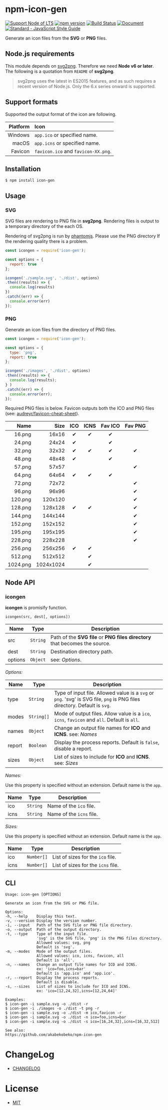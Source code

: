 # npm-icon-gen

[![Support Node of LTS](https://img.shields.io/badge/node-LTS-brightgreen.svg)](https://nodejs.org/)
[![npm version](https://badge.fury.io/js/icon-gen.svg)](https://badge.fury.io/js/icon-gen)
[![Build Status](https://travis-ci.org/akabekobeko/npm-icon-gen.svg?branch=master)](https://travis-ci.org/akabekobeko/npm-icon-gen)
[![Document](https://img.shields.io/badge/document-ESDoc-brightgreen.svg)](https://akabekobeko.github.io/npm-icon-gen/)
[![Standard - JavaScript Style Guide](https://img.shields.io/badge/code_style-standard-brightgreen.svg)](http://standardjs.com/)

Generate an icon files from the **SVG** or **PNG** files.

## Node.js requirements

This module depends on [svg2png](https://github.com/domenic/svg2png). Therefore we need **Node v6 or later**. The following is a quotation from `README` of **svg2png**.

> svg2png uses the latest in ES2015 features, and as such requires a recent version of Node.js. Only the 6.x series onward is supported.

## Support formats

Supported the output format of the icon are following.

| Platform | Icon |
|---------:|:-----|
|  Windows | `app.ico` or specified name. |
|    macOS | `app.icns` or specified name. |
|  Favicon | `favicon.ico` and `favicon-XX.png`. |

## Installation

```
$ npm install icon-gen
```

## Usage

### SVG

SVG files are rendering to PNG file in **svg2png**. Rendering files is output to a temporary directory of the each OS.

Rendering of svg2png is run by [phantomjs](https://www.npmjs.com/package/phantomjs). Please use the PNG directory If the rendering quality there is a problem.

```js
const icongen = require('icon-gen');

const options = {
  report: true
};

icongen('./sample.svg', './dist', options)
.then((results) => {
  console.log(results)
})
.catch((err) => {
  console.error(err)
});
```

### PNG

Generate an icon files from the directory of PNG files.

```js
const icongen = require('icon-gen');

const options = {
  type: 'png',
  report: true
};

icongen('./images', './dist', options)
.then((results) => {
  console.log(results);
} )
.catch((err) => {
  console.error(err);
});
```

Required PNG files is below. Favicon outputs both the ICO and PNG files (see: [audreyr/favicon-cheat-sheet](https://github.com/audreyr/favicon-cheat-sheet)).

|Name    |Size     |ICO     |ICNS    |Fav ICO |Fav PNG |
|-------:|--------:|:------:|:------:|:------:|:------:|
|  16.png|    16x16|&#10004;|&#10004;|&#10004;|        |
|  24.png|    24x24|&#10004;|        |&#10004;|        |
|  32.png|    32x32|&#10004;|&#10004;|&#10004;|&#10004;|
|  48.png|    48x48|&#10004;|        |&#10004;|        |
|  57.png|    57x57|        |        |        |&#10004;|
|  64.png|    64x64|&#10004;|&#10004;|&#10004;|        |
|  72.png|    72x72|        |        |        |&#10004;|
|  96.png|    96x96|        |        |        |&#10004;|
| 120.png|  120x120|        |        |        |&#10004;|
| 128.png|  128x128|&#10004;|&#10004;|        |&#10004;|
| 144.png|  144x144|        |        |        |&#10004;|
| 152.png|  152x152|        |        |        |&#10004;|
| 195.png|  195x195|        |        |        |&#10004;|
| 228.png|  228x228|        |        |        |&#10004;|
| 256.png|  256x256|&#10004;|&#10004;|        |        |
| 512.png|  512x512|        |&#10004;|        |        |
|1024.png|1024x1024|        |&#10004;|        |        |

## Node API

### icongen

**icongen** is promisify function.

`icongen(src, dest[, options])`

|Name|Type|Description|
|---|---|---|
|src |`String`|Path of the **SVG file** or **PNG files directory** that becomes the source.|
|dest |`String`|Destination directory path.|
|options|`Object`|see: _Options_.|

_Options:_

|Name|Type|Description|
|---|---|---|
|type |`String`|Type of input file. Allowed value is a `svg` or `png`. 'svg' is SVG file, `png` is PNG files directory. Default is `svg`.|
|modes |`String[]`|Mode of output files. Allow value is a `ico`, `icns`, `favicon` and `all`. Default is `all`.|
|names|`Object`  |Change an output file names for **ICO** and **ICNS**. see: _Names_|
|report|`Boolean` |Display the process reports. Default is `false`, disable a report.|
|sizes|`Object`|List of sizes to include for **ICO** and **ICNS**. see: _Sizes_|

_Names:_

Use this property is specified without an extension. Default name is the `app`.

|Name|Type|Description|
|---|---|---|
|ico |`String`|Name of the `ico` file.|
|icns|`String`|Name of the `icns` file.|

_Sizes:_

Use this property is specified without an extension. Default name is the `app`.

|Name|Type|Description|
|---|---|---|
|ico|`Number[]`|List of sizes for the `ico` file.|
|icns|`Number[]`|List of sizes for the `icns` file.|

## CLI

```
Usage: icon-gen [OPTIONS]

Generate an icon from the SVG or PNG file.

Options:
-h, --help    Display this text.
-v, --version Display the version number.
-i, --input   Path of the SVG file or PNG file directory.
-o, --output  Path of the output directory.
-t, --type    Type of the input file.
              'svg' is the SVG file, 'png' is the PNG files directory.
              Allowed values: svg, png
              Default is 'svg'.
-m, --modes   Mode of the output files.
              Allowed values: ico, icns, favicon, all
              Default is 'all'.
-n, --names   Change an output file names for ICO and ICNS.
              ex: 'ico=foo,icns=bar'
              Default is 'app.ico' and 'app.ico'.
-r, --report  Display the process reports.
              Default is disable.
-s, --sizes   List of sizes to include for ICO and ICNS.
              ex: 'ico=[12,24,32],icns=[12,24,64]'

Examples:
$ icon-gen -i sample.svg -o ./dist -r
$ icon-gen -i ./images -o ./dist -t png -r
$ icon-gen -i sample.svg -o ./dist -m ico,favicon -r
$ icon-gen -i sample.svg -o ./dist -n ico=foo,icns=bar
$ icon-gen -i sample.svg -o ./dist -s ico=[16,24,32],icns=[16,32,512]

See also:
https://github.com/akabekobeko/npm-icon-gen
```

# ChangeLog

* [CHANGELOG](CHANGELOG.md)

# License

* [MIT](LICENSE.txt)
